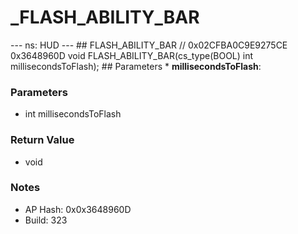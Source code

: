 # _FLASH_ABILITY_BAR

--- ns: HUD --- ## FLASH_ABILITY_BAR  // 0x02CFBA0C9E9275CE 0x3648960D void FLASH_ABILITY_BAR(cs_type(BOOL) int millisecondsToFlash);  ## Parameters * **millisecondsToFlash**:

### Parameters
* int millisecondsToFlash

### Return Value
* void

### Notes
* AP Hash: 0x0x3648960D
* Build: 323

